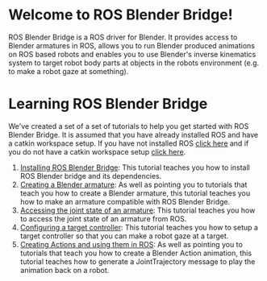 Welcome to ROS Blender Bridge!
===
ROS Blender Bridge is a ROS driver for Blender. It provides access to Blender armatures in ROS, allows you to run Blender produced animations on ROS based robots and enables you to use Blender's inverse kinematics system to target robot body parts at objects in the robots environment (e.g. to make a robot gaze at something).

# Learning ROS Blender Bridge
We've created a set of a set of tutorials to help you get started with ROS Blender Bridge. It is assumed that you have already installed ROS and have a catkin workspace setup. If you have not installed ROS [click here](http://wiki.ros.org/indigo/Installation/Ubuntu) and if you do not have a catkin workspace setup [click here](http://wiki.ros.org/catkin/Tutorials/create_a_workspace).

1. [Installing ROS Blender Bridge](https://github.com/geni-lab/ros_blender_bridge/wiki/Installation): This tutorial teaches you how to install ROS Blender bridge and its dependencies.
2. [Creating a Blender armature](https://github.com/geni-lab/ros_blender_bridge/wiki/Creating-an-armature-in-Blender): As well as pointing you to tutorials that teach you how to create a Blender armature, this tutorial teaches you how to make an armature compatible with ROS Blender Bridge.
3. [Accessing the joint state of an armature](): This tutorial teaches you how to access the joint state of an armature from ROS.
4. [Configuring a target controller](): This tutorial teaches you how to setup a target controller so that you can make a robot gaze at a target.
5. [Creating Actions and using them in ROS](): As well as pointing you to tutorials that teach you how to create a Blender Action animation, this tutorial teaches how to generate a JointTrajectory message to play the animation back on a robot.
